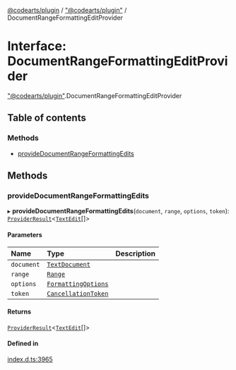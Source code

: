 [@codearts/plugin](../README.md) / ["@codearts/plugin"](../modules/_codearts_plugin_.md) / DocumentRangeFormattingEditProvider

# Interface: DocumentRangeFormattingEditProvider

["@codearts/plugin"](../modules/_codearts_plugin_.md).DocumentRangeFormattingEditProvider

## Table of contents

### Methods

- [provideDocumentRangeFormattingEdits](codearts_plugin_.DocumentRangeFormattingEditProvider.md#providedocumentrangeformattingedits)

## Methods

### provideDocumentRangeFormattingEdits

▸ **provideDocumentRangeFormattingEdits**(`document`, `range`, `options`, `token`): [`ProviderResult`](../modules/_codearts_plugin_.md#providerresult)<[`TextEdit`](../classes/codearts_plugin_.TextEdit.md)[]\>

#### Parameters

| Name | Type | Description |
| :------ | :------ | :------ |
| `document` | [`TextDocument`](codearts_plugin_.TextDocument.md) |  |
| `range` | [`Range`](../classes/codearts_plugin_.Range.md) |  |
| `options` | [`FormattingOptions`](codearts_plugin_.FormattingOptions.md) |  |
| `token` | [`CancellationToken`](codearts_plugin_.CancellationToken.md) |  |

#### Returns

[`ProviderResult`](../modules/_codearts_plugin_.md#providerresult)<[`TextEdit`](../classes/codearts_plugin_.TextEdit.md)[]\>

#### Defined in

[index.d.ts:3965](https://github.com/huaweicloud/cloudide-plugin-api/blob/203b986/index.d.ts#L3965)
